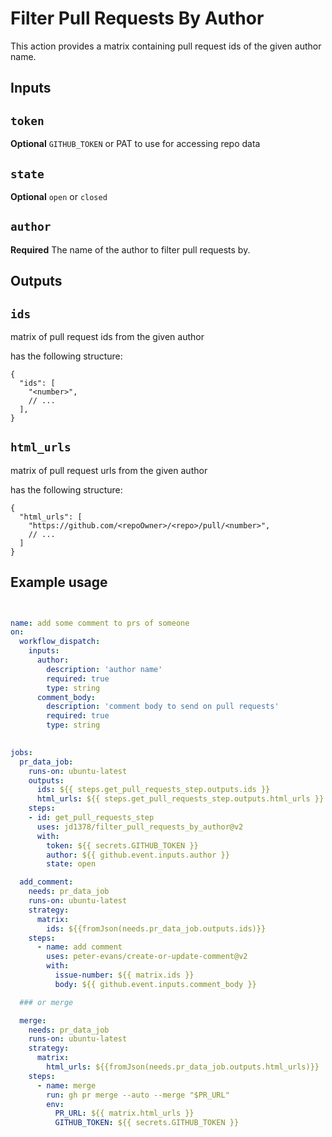 # Filter Pull Requests By Author

This action provides a matrix containing pull request ids of the given author name.

## Inputs

## `token`

**Optional** `GITHUB_TOKEN` or PAT to use for accessing repo data

## `state`

**Optional** `open` or `closed`

## `author`

**Required** The name of the author to filter pull requests by.

## Outputs

## `ids`

matrix of pull request ids from the given author

has the following structure:

```jsonc
{
  "ids": [
    "<number>",
    // ...
  ],
}
```

## `html_urls`

matrix of pull request urls from the given author

has the following structure:

```jsonc
{
  "html_urls": [
    "https://github.com/<repoOwner>/<repo>/pull/<number>",
    // ...
  ]
}
```

## Example usage

```yaml


name: add some comment to prs of someone
on: 
  workflow_dispatch:
    inputs:
      author:
        description: 'author name'
        required: true 
        type: string 
      comment_body:
        description: 'comment body to send on pull requests'
        required: true 
        type: string 
        

jobs:
  pr_data_job:
    runs-on: ubuntu-latest
    outputs:
      ids: ${{ steps.get_pull_requests_step.outputs.ids }}
      html_urls: ${{ steps.get_pull_requests_step.outputs.html_urls }}
    steps:
    - id: get_pull_requests_step
      uses: jd1378/filter_pull_requests_by_author@v2
      with: 
        token: ${{ secrets.GITHUB_TOKEN }}
        author: ${{ github.event.inputs.author }} 
        state: open

  add_comment:
    needs: pr_data_job
    runs-on: ubuntu-latest
    strategy:
      matrix: 
        ids: ${{fromJson(needs.pr_data_job.outputs.ids)}}
    steps:
      - name: add comment
        uses: peter-evans/create-or-update-comment@v2
        with:
          issue-number: ${{ matrix.ids }}
          body: ${{ github.event.inputs.comment_body }} 

  ### or merge

  merge:
    needs: pr_data_job
    runs-on: ubuntu-latest
    strategy:
      matrix: 
        html_urls: ${{fromJson(needs.pr_data_job.outputs.html_urls)}}
    steps:
      - name: merge
        run: gh pr merge --auto --merge "$PR_URL"
        env: 
          PR_URL: ${{ matrix.html_urls }}
          GITHUB_TOKEN: ${{ secrets.GITHUB_TOKEN }}

```
